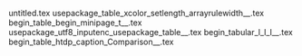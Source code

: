 untitled.tex
usepackage_table_xcolor_setlength_arrayrulewidth__.tex
begin_table_begin_minipage_t__.tex
usepackage_utf8_inputenc_usepackage_table__.tex
begin_tabular_l_l_l__.tex
begin_table_htdp_caption_Comparison__.tex